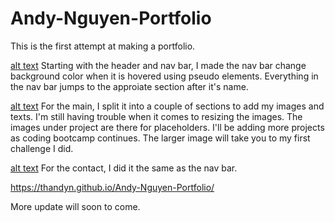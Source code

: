 # Andy-Nguyen-Portfolio
This is the first attempt at making a portfolio. 

[alt text](/assets/image/header%20nav.PNG)
Starting with the header and nav bar, I made the nav bar change background color when it is hovered using pseudo elements.
Everything in the nav bar jumps to the approiate section after it's name. 

[alt text](/assets/image/sections.PNG)
For the main, I split it into a couple of sections to add my images and texts. I'm still having trouble when it comes to resizing the images. The images under project are there for placeholders. I'll be adding more projects as coding bootcamp 
continues. The larger image will take you to my first challenge I did. 

[alt text](/assets/image/contact.PNG)
For the contact, I did it the same as the nav bar. 

https://thandyn.github.io/Andy-Nguyen-Portfolio/

More update will soon to come. 